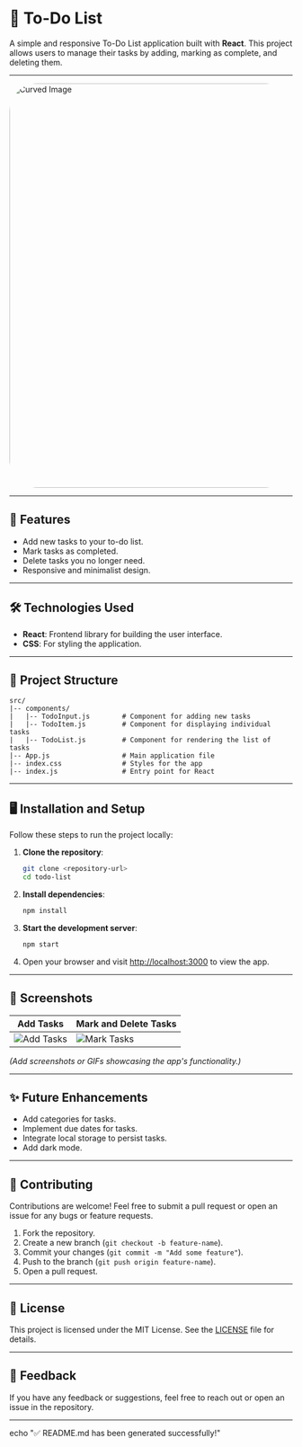 # 📝 To-Do List

A simple and responsive To-Do List application built with **React**. This project allows users to manage their tasks by adding, marking as complete, and deleting them.

---

<img src="https://github.com/user-attachments/assets/3c9573ee-b5d4-426e-bbe9-fd46d01a4131" alt="Curved Image" width = "720" style="border-radius: 50px;" />

---

## 🚀 Features

- Add new tasks to your to-do list.
- Mark tasks as completed.
- Delete tasks you no longer need.
- Responsive and minimalist design.

---

## 🛠️ Technologies Used

- **React**: Frontend library for building the user interface.
- **CSS**: For styling the application.

---

## 📂 Project Structure

```
src/
|-- components/
|   |-- TodoInput.js        # Component for adding new tasks
|   |-- TodoItem.js         # Component for displaying individual tasks
|   |-- TodoList.js         # Component for rendering the list of tasks
|-- App.js                  # Main application file
|-- index.css               # Styles for the app
|-- index.js                # Entry point for React
```

---

## 🖥️ Installation and Setup

Follow these steps to run the project locally:

1. **Clone the repository**:
   ```bash
   git clone <repository-url>
   cd todo-list
   ```

2. **Install dependencies**:
   ```bash
   npm install
   ```

3. **Start the development server**:
   ```bash
   npm start
   ```

4. Open your browser and visit [http://localhost:3000](http://localhost:3000) to view the app.

---

## 📸 Screenshots

| Add Tasks | Mark and Delete Tasks |
|-----------|-----------------------|
| ![Add Tasks](#) | ![Mark Tasks](#) |

*(Add screenshots or GIFs showcasing the app's functionality.)*

---

## ✨ Future Enhancements

- Add categories for tasks.
- Implement due dates for tasks.
- Integrate local storage to persist tasks.
- Add dark mode.

---

## 🤝 Contributing

Contributions are welcome! Feel free to submit a pull request or open an issue for any bugs or feature requests.

1. Fork the repository.
2. Create a new branch (`git checkout -b feature-name`).
3. Commit your changes (`git commit -m "Add some feature"`).
4. Push to the branch (`git push origin feature-name`).
5. Open a pull request.

---

## 📜 License

This project is licensed under the MIT License. See the [LICENSE](LICENSE) file for details.

---

## 💬 Feedback

If you have any feedback or suggestions, feel free to reach out or open an issue in the repository.

---

echo "✅ README.md has been generated successfully!"
